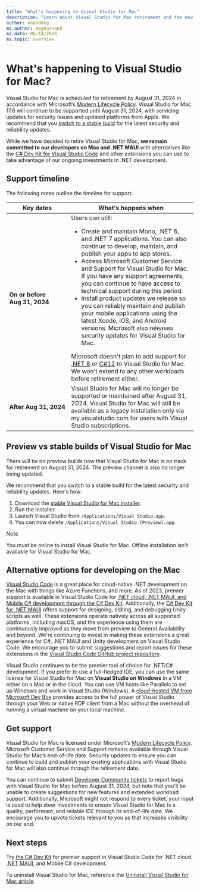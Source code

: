 ```yaml
---
title: "What's happening to Visual Studio for Mac"
description: "Learn about Visual Studio for Mac retirement and the new Mac development options."
author: anandmeg 
ms.author: meghaanand
ms.date: 06/14/2024
ms.topic: overview
---
```

# What's happening to Visual Studio for Mac?

Visual Studio for Mac is scheduled for retirement by August 31, 2024 in accordance with Microsoft’s [Modern Lifecycle Policy](/lifecycle/policies/modern). Visual Studio for Mac 17.6 will continue to be supported until August 31, 2024, with servicing updates for security issues and updated platforms from Apple. We recommend that you [switch to a stable build](#preview-vs-stable-builds-of-visual-studio-for-mac) for the latest security and reliability updates. 

While we have decided to retire Visual Studio for Mac, **we remain committed to our developers on Mac and .NET MAUI** with alternatives like the [C# Dev Kit for Visual Studio Code](https://code.visualstudio.com/docs/csharp/get-started) and other extensions you can use to take advantage of our ongoing investments in .NET development. 

## Support timeline

The following notes outline the timeline for support. 

|Key&nbsp;dates|What's happens when| 
|-----------|--------------------------|
| **On or before** <br/> **Aug 31, 2024**   | Users can still: <br/><ul><li>Create and maintain Mono, .NET 6, and .NET 7 applications. You can also continue to develop, maintain, and publish your apps to app stores. <br/><li> Access Microsoft Customer Service and Support for Visual Studio for Mac. If you have any support agreements, you can continue to have access to technical support during this period. <br/><li> Install product updates we release so you can reliably maintain and publish your mobile applications using the latest Xcode, iOS, and Android versions. Microsoft also releases security updates for Visual Studio for Mac. </ul>Microsoft doesn't plan to add support for [.NET 8](/dotnet/core/whats-new/dotnet-8/) or [C#12](/dotnet/csharp/whats-new/csharp-12/) to Visual Studio for Mac.  We won't extend to any other workloads before retirement either. | 
|**After&nbsp;Aug&nbsp;31,&nbsp;2024** | Visual Studio for Mac will no longer be supported or maintained after August 31, 2024. Visual Studio for Mac will still be available as a legacy installation only via my.visualstudio.com for users with Visual Studio subscriptions.| 

## Preview vs stable builds of Visual Studio for Mac
 
There will be no preview builds now that Visual Studio for Mac is on track for retirement on August 31, 2024. The preview channel is also no longer being updated. 

We recommend that you switch to a stable build for the latest security and reliability updates. Here's how:
1.  Download the [stable Visual Studio for Mac installer](https://visualstudio.microsoft.com/thank-you-downloading-visual-studio-mac/?sku=communitymac&rel=17).
2.  Run the installer.
3.  Launch Visual Studio from `/Applications/Visual Studio.app`.
4.  You can now delete `/Applications/Visual Studio (Preview).app`.

> [!NOTE]
> You must be online to install Visual Studio for Mac. Offline installation isn't available for Visual Studio for Mac.

## Alternative options for developing on the Mac

[Visual Studio Code](https://code.visualstudio.com/docs/editor/whyvscode) is a great place for cloud-native .NET development on the Mac with things like Azure Functions, and more. As of 2023, premier support is available in Visual Studio Code for [.NET cloud, .NET MAUI, and Mobile C# development through the C# Dev Kit](https://code.visualstudio.com/docs/csharp/get-started). Additionally, the [C# Dev Kit for .NET MAUI](https://marketplace.visualstudio.com/items?itemName=ms-dotnettools.dotnet-maui) offers support for designing, editing, and debugging Unity scripts as well. These extensions operate natively across all supported platforms, including macOS, and the experience using them are continuously improved as they move from preview to General Availability and beyond. We're continuing to invest in making these extensions a great experience for C#, .NET MAUI and Unity development on Visual Studio Code. We encourage you to submit suggestions and report issues for these extensions in the [Visual Studio Code GitHub project repository](https://github.com/microsoft/vscode-dotnettools/issues).

Visual Studio continues to be the premier tool of choice for .NET/C# development. If you prefer to use a full-fledged IDE, you can use the same license for Visual Studio for Mac on **Visual Studio on Windows** in a VM either on a Mac or in the cloud. You can use VM hosts like Parallels to set up Windows and work in Visual Studio (Windows). A [cloud-hosted VM from Microsoft Dev Box](/azure/dev-box/overview-what-is-microsoft-dev-box) provides access to the full power of Visual Studio through your Web or native RDP client from a Mac without the overhead of running a virtual machine on your local machine.  

## Get support 

Visual Studio for Mac is licensed under Microsoft’s [Modern Lifecycle Policy](/lifecycle/policies/modern). Microsoft Customer Service and Support remains available through Visual Studio for Mac’s end-of-life date. Security updates to ensure you can continue to build and publish your existing applications with Visual Studio for Mac will also continue through the retirement date.


You can continue to submit [Developer Community tickets](/visualstudio/ide/developer-community-guidelines) to report bugs with Visual Studio for Mac before August 31, 2024, but note that you'll be unable to create suggestions for new features and extended workload support. Additionally, Microsoft might not respond to every ticket, your input is used to help steer investments to ensure Visual Studio for Mac is a quality, performant, and reliable IDE through its end-of-life date. We encourage you to upvote tickets relevant to you as that increases visibility on our end. 

## Next steps

Try [the C# Dev Kit](https://code.visualstudio.com/docs/csharp/get-started) for premier support in Visual Studio Code for .NET cloud, [.NET MAUI](https://marketplace.visualstudio.com/items?itemName=ms-dotnettools.dotnet-maui), and Mobile C# development.  

To uninstall Visual Studio for Mac, reference the [Uninstall Visual Studio for Mac article](/visualstudio/mac/uninstall).
